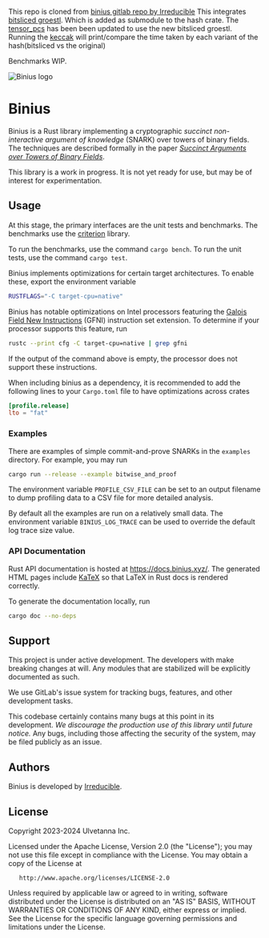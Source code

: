 This repo is cloned from [binius gitlab repo by Irreducible](https://gitlab.com/IrreducibleOSS/binius) This integrates [bitsliced groestl](https://github.com/FawadHa1der/custom_groestl). Which is added as submodule to the hash crate.
The [tensor_pcs](https://github.com/FawadHa1der/binius_bs_groestl/blob/main/crates/core/src/poly_commit/tensor_pcs.rs) has been been updated to use the new bitsliced groestl.
Running the [keccak](https://github.com/FawadHa1der/binius_bs_groestl/blob/main/examples/keccakf.rs) will print/compare the time taken by each variant of the hash(bitsliced 
vs the original)

Benchmarks WIP. 


![Binius logo](doc/Logo.png "Binius logo")

# Binius

Binius is a Rust library implementing a cryptographic *succinct non-interactive argument of knowledge* (SNARK) over towers of binary fields. The techniques are described formally in the paper *[Succinct Arguments over Towers of Binary Fields](https://eprint.iacr.org/2023/1784)*.

This library is a work in progress. It is not yet ready for use, but may be of interest for experimentation. 

## Usage

At this stage, the primary interfaces are the unit tests and benchmarks. The benchmarks use the [criterion](https://docs.rs/criterion/0.3.4/criterion/) library.

To run the benchmarks, use the command `cargo bench`. To run the unit tests, use the command `cargo test`.

Binius implements optimizations for certain target architectures. To enable these, export the environment variable

```bash
RUSTFLAGS="-C target-cpu=native"
```

Binius has notable optimizations on Intel processors featuring the [Galois Field New Instructions](https://networkbuilders.intel.com/solutionslibrary/galois-field-new-instructions-gfni-technology-guide) (GFNI) instruction set extension. To determine if your processor supports this feature, run

```bash
rustc --print cfg -C target-cpu=native | grep gfni
```

If the output of the command above is empty, the processor does not support these instructions.

When including binius as a dependency, it is recommended to add the following lines to your `Cargo.toml` file to have optimizations across crates

```toml
[profile.release]
lto = "fat"
```

### Examples

There are examples of simple commit-and-prove SNARKs in the `examples` directory. For example, you may run

```bash
cargo run --release --example bitwise_and_proof
```

The environment variable `PROFILE_CSV_FILE` can be set to an output filename to dump profiling data to a CSV file for more detailed analysis.

By default all the examples are run on a relatively small data. The environment variable `BINIUS_LOG_TRACE` can be used to override the default log trace size value.

### API Documentation

Rust API documentation is hosted at <https://docs.binius.xyz/>. The generated HTML pages include [KaTeX](https://katex.org/) so that LaTeX in Rust docs is rendered correctly.

To generate the documentation locally, run

```bash
cargo doc --no-deps
```

## Support

This project is under active development. The developers with make breaking changes at will. Any modules that are stabilized will be explicitly documented as such.

We use GitLab's issue system for tracking bugs, features, and other development tasks.

This codebase certainly contains many bugs at this point in its development. *We discourage the production use of this library until future notice.* Any bugs, including those affecting the security of the system, may be filed publicly as an issue.

## Authors

Binius is developed by [Irreducible](https://www.irreducible.com).

## License

Copyright 2023-2024 Ulvetanna Inc.

Licensed under the Apache License, Version 2.0 (the "License");
you may not use this file except in compliance with the License.
You may obtain a copy of the License at

       http://www.apache.org/licenses/LICENSE-2.0

Unless required by applicable law or agreed to in writing, software
distributed under the License is distributed on an "AS IS" BASIS,
WITHOUT WARRANTIES OR CONDITIONS OF ANY KIND, either express or implied.
See the License for the specific language governing permissions and
limitations under the License.
